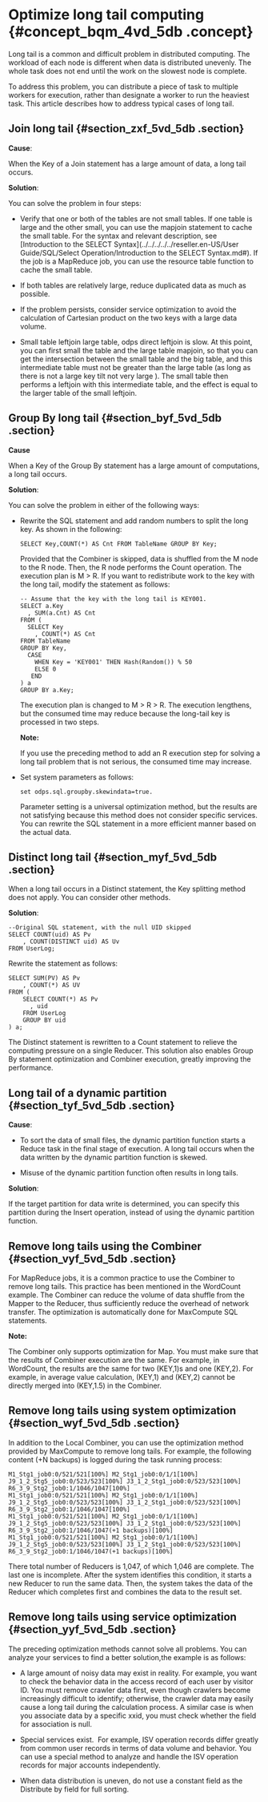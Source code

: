 # Optimize long tail computing {#concept_bqm_4vd_5db .concept}

Long tail is a common and difficult problem in distributed computing. The workload of each node is different when data is distributed unevenly. The whole task does not end until the work on the slowest node is complete.

To address this problem, you can distribute a piece of task to multiple workers for execution, rather than designate a worker to run the heaviest task. This article describes how to address typical cases of long tail.

## Join long tail {#section_zxf_5vd_5db .section}

**Cause**:

When the Key of a Join statement has a large amount of data, a long tail occurs.

**Solution**:

You can solve the problem in four steps:

-   Verify that one or both of the tables are not small tables. If one table is large and the other small, you can use the mapjoin statement to cache the small table. For the syntax and relevant description, see [Introduction to the SELECT Syntax](../../../../../reseller.en-US/User Guide/SQL/Select Operation/Introduction to the SELECT Syntax.md#). If the job is a MapReduce job, you can use the resource table function to cache the small table.

-   If both tables are relatively large, reduce duplicated data as much as possible.

-   If the problem persists, consider service optimization to avoid the calculation of Cartesian product on the two keys with a large data volume.

-   Small table leftjoin large table, odps direct leftjoin is slow. At this point, you can first small the table and the large table mapjoin, so that you can get the intersection between the small table and the big table, and this intermediate table must not be greater than the large table \(as long as there is not a large key tilt not very large \). The small table then performs a leftjoin with this intermediate table, and the effect is equal to the larger table of the small leftjoin.


## Group By long tail {#section_byf_5vd_5db .section}

**Cause**

When a Key of the Group By statement has a large amount of computations, a long tail occurs.

**Solution**:

You can solve the problem in either of the following ways:

-   Rewrite the SQL statement and add random numbers to split the long key. As shown in the following:

    ```
    SELECT Key,COUNT(*) AS Cnt FROM TableName GROUP BY Key;
    ```

    Provided that the Combiner is skipped, data is shuffled from the M node to the R node. Then, the R node performs the Count operation. The execution plan is M \> R. If you want to redistribute work to the key with the long tail, modify the statement as follows:

    ```
    -- Assume that the key with the long tail is KEY001.
    SELECT a.Key
      , SUM(a.Cnt) AS Cnt
    FROM (
      SELECT Key
        , COUNT(*) AS Cnt
    FROM TableName
    GROUP BY Key, 
      CASE 
        WHEN Key = 'KEY001' THEN Hash(Random()) % 50
        ELSE 0
       END
    ) a
    GROUP BY a.Key;
    ```

    The execution plan is changed to M \> R \> R. The execution lengthens, but the consumed time may reduce because the long-tail key is processed in two steps.

    **Note:** 

    If you use the preceding method to add an R execution step for solving a long tail problem that is not serious, the consumed time may increase.

-   Set system parameters as follows:

    ```
    set odps.sql.groupby.skewindata=true.
    ```

    Parameter setting is a universal optimization method, but the results are not satisfying because this method does not consider specific services. You can rewrite the SQL statement in a more efficient manner based on the actual data.


## Distinct long tail {#section_myf_5vd_5db .section}

When a long tail occurs in a Distinct statement, the Key splitting method does not apply. You can consider other methods.

**Solution**:

```
--Original SQL statement, with the null UID skipped
SELECT COUNT(uid) AS Pv
    , COUNT(DISTINCT uid) AS Uv
FROM UserLog;
```

Rewrite the statement as follows:

```
SELECT SUM(PV) AS Pv
    , COUNT(*) AS UV
FROM (
    SELECT COUNT(*) AS Pv
      , uid
    FROM UserLog
    GROUP BY uid
) a;
```

The Distinct statement is rewritten to a Count statement to relieve the computing pressure on a single Reducer. This solution also enables Group By statement optimization and Combiner execution, greatly improving the performance.

## Long tail of a dynamic partition {#section_tyf_5vd_5db .section}

**Cause**:

-   To sort the data of small files, the dynamic partition function starts a Reduce task in the final stage of execution. A long tail occurs when the data written by the dynamic partition function is skewed.

-   Misuse of the dynamic partition function often results in long tails.


**Solution**:

If the target partition for data write is determined, you can specify this partition during the Insert operation, instead of using the dynamic partition function.

## Remove long tails using the Combiner {#section_vyf_5vd_5db .section}

For MapReduce jobs, it is a common practice to use the Combiner to remove long tails. This practice has been mentioned in the WordCount example. The Combiner can reduce the volume of data shuffle from the Mapper to the Reducer, thus sufficiently reduce the overhead of network transfer. The optimization is automatically done for MaxCompute SQL statements.

**Note:** 

The Combiner only supports optimization for Map. You must make sure that the results of Combiner execution are the same. For example, in WordCount, the results are the same for two \(KEY,1\)s and one \(KEY,2\). For example, in average value calculation, \(KEY,1\) and \(KEY,2\) cannot be directly merged into \(KEY,1.5\) in the Combiner.

## Remove long tails using system optimization {#section_wyf_5vd_5db .section}

In addition to the Local Combiner, you can use the optimization method provided by MaxCompute to remove long tails. For example, the following content \(+N backups\) is logged during the task running process:

```
M1_Stg1_job0:0/521/521[100%] M2_Stg1_job0:0/1/1[100%] J9_1_2_Stg5_job0:0/523/523[100%] J3_1_2_Stg1_job0:0/523/523[100%] R6_3_9_Stg2_job0:1/1046/1047[100%] 
M1_Stg1_job0:0/521/521[100%] M2_Stg1_job0:0/1/1[100%] J9_1_2_Stg5_job0:0/523/523[100%] J3_1_2_Stg1_job0:0/523/523[100%] R6_3_9_Stg2_job0:1/1046/1047[100%] 
M1_Stg1_job0:0/521/521[100%] M2_Stg1_job0:0/1/1[100%] J9_1_2_Stg5_job0:0/523/523[100%] J3_1_2_Stg1_job0:0/523/523[100%] R6_3_9_Stg2_job0:1/1046/1047(+1 backups)[100%] 
M1_Stg1_job0:0/521/521[100%] M2_Stg1_job0:0/1/1[100%] J9_1_2_Stg5_job0:0/523/523[100%] J3_1_2_Stg1_job0:0/523/523[100%] R6_3_9_Stg2_job0:1/1046/1047(+1 backups)[100%]
```

There total number of Reducers is 1,047, of which 1,046 are complete. The last one is incomplete. After the system identifies this condition, it starts a new Reducer to run the same data. Then, the system takes the data of the Reducer which completes first and combines the data to the result set.

## Remove long tails using service optimization {#section_yyf_5vd_5db .section}

The preceding optimization methods cannot solve all problems. You can analyze your services to find a better solution,the example is as follows:

-   A large amount of noisy data may exist in reality. For example, you want to check the behavior data in the access record of each user by visitor ID. You must remove crawler data first, even though crawlers become increasingly difficult to identify; otherwise, the crawler data may easily cause a long tail during the calculation process. A similar case is when you associate data by a specific xxid, you must check whether the field for association is null.

-   Special services exist.  For example, ISV operation records differ greatly from common user records in terms of data volume and behavior. You can use a special method to analyze and handle the ISV operation records for major accounts independently.

-   When data distribution is uneven, do not use a constant field as the Distribute by field for full sorting.


